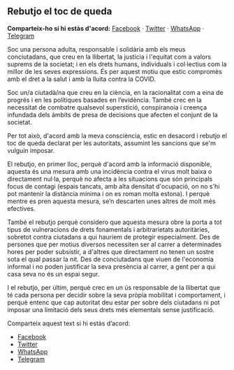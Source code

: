 ## Rebutjo el toc de queda

**Comparteix-ho si hi estàs d'acord:** [Facebook](https://facebook.com/sharer.php?display=popup&u=https%3A%2F%2Fnoaltocdequeda.github.io%2F) · [Twitter](https://twitter.com/intent/tweet?text=Rebutjo%20el%20toc%20de%20queda%20@govern&url=https%3A%2F%2Fnoaltocdequeda.github.io%2F) · [WhatsApp](https://wa.me/?text=https%3A%2F%2Fnoaltocdequeda.github.io%2F) · [Telegram](https://telegram.me/share/url?url=https%3A%2F%2Fnoaltocdequeda.github.io%2F)

Soc una persona adulta, responsable i solidària amb els meus conciutadans, que creu en la llibertat, la justícia i l'equitat com a valors suprems de la societat; i en els drets humans, individuals i col·lectius com la millor de les seves expressions. És per aquest motiu que estic compromès amb el dret a la salut i amb la lluita contra la COVID.

Soc un/a ciutadà/na que creu en la ciència, en la racionalitat com a eina de progrés i en les polítiques basades en l’evidència. També crec en la necessitat de combatre qualsevol superstició, conspiranoia i creença infundada dels àmbits de presa de decisions que afecten el conjunt de la societat.

Per tot això, d'acord amb la meva consciència, estic en desacord i rebutjo el toc de queda declarat per les autoritats, assumint les sancions que se'm vulguin imposar.

El rebutjo, en primer lloc, perquè d'acord amb la informació disponible, aquesta és una mesura amb una incidència contra el virus molt baixa o directament nul·la, perquè no afecta a les situacions que són principals focus de contagi (espais tancats, amb alta densitat d'ocupació, on no s'hi pot mantenir la distància mínima i on es roman molta estona). I perquè mentre es pren aquesta mesura, se’n descarten unes altres de molt més efectives.

També el rebutjo perquè considero que aquesta mesura obre la porta a tot tipus de vulneracions de drets fonamentals i arbitrarietats autoritàries, sobretot contra ciutadans a qui hauríem de protegir especialment. Des de persones que per motius diversos necessiten ser al carrer a determinades hores per poder subsistir, a d'altres que directament no tenen un sostre sota el qual passar la nit. Des de conciutadans que viuen de l'economia informal i no poden justificar la seva presència al carrer, a gent per a qui casa seva no és un espai segur.

I el rebutjo, per últim, perquè crec en un ús responsable de la llibertat que té cada persona per decidir sobre la seva pròpia mobilitat i comportament, i perquè entenc que cap autoritat deu estar per sobre dels ciutadans ni pot imposar una limitació dels seus drets més elementals sense justificació.

Comparteix aquest text si hi estàs d’acord:

* [Facebook](https://facebook.com/sharer.php?display=popup&u=https%3A%2F%2Fnoaltocdequeda.github.io%2F)
* [Twitter](https://twitter.com/intent/tweet?text=Rebutjo%20el%20toc%20de%20queda%20@govern&url=https%3A%2F%2Fnoaltocdequeda.github.io%2F)
* [WhatsApp](https://wa.me/?text=https%3A%2F%2Fnoaltocdequeda.github.io%2F)
* [Telegram](https://telegram.me/share/url?url=https%3A%2F%2Fnoaltocdequeda.github.io%2F)
